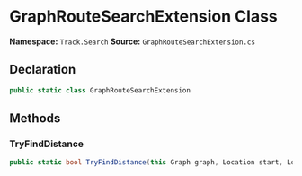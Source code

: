 # GraphRouteSearchExtension Class

**Namespace:** `Track.Search`
**Source:** `GraphRouteSearchExtension.cs`

## Declaration

```csharp
public static class GraphRouteSearchExtension
```

## Methods

### TryFindDistance

```csharp
public static bool TryFindDistance(this Graph graph, Location start, Location end, out float totalDistance, out float traverseTimeSeconds)
```

